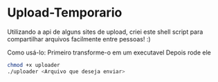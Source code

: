 # Upload-Temporario

Utilizando a api de alguns sites de upload, criei este shell script para compartilhar arquivos facilmente entre pessoas! :)

Como usá-lo:
Primeiro transforme-o em um executavel
Depois rode ele

``` sh
chmod +x uploader
./uploader <Arquivo que deseja enviar>
```

